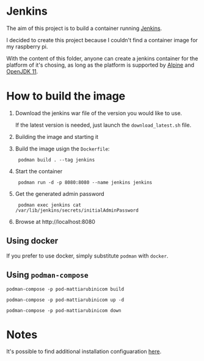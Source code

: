 # Jenkins
The aim of this project is to build a container running [Jenkins](https://github.com/jenkinsci/jenkins).

I decided to create this project because I couldn't find a container image for my raspberry pi.

With the content of this folder, anyone can create a jenkins container for the platform of it's chosing, as long as the platform is supported by [Alpine](https://www.alpinelinux.org/) and  [OpenJDK 11](https://openjdk.java.net/projects/jdk/11/).

# How to build the image

1. Download the jenkins war file of the version you would like to use. 
    
    If the latest version is needed, just launch the `download_latest.sh` file.

2. Building the image and starting it

3. Build the image usign the `Dockerfile`:

        podman build . --tag jenkins

4. Start the container

        podman run -d -p 8080:8080 --name jenkins jenkins

5. Get the generated admin password

        podman exec jenkins cat /var/lib/jenkins/secrets/initialAdminPassword
    
6. Browse at http://localhost:8080     

## Using docker
If you prefer to use docker, simply substitute `podman` with `docker`.

## Using `podman-compose`

    podman-compose -p pod-mattiarubinicom build

    podman-compose -p pod-mattiarubinicom up -d

    podman-compose -p pod-mattiarubinicom down

# Notes
It's possible to find additional installation configuaration [here](https://www.jenkins.io/doc/book/installing/initial-settings/).
